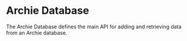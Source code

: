 # Archie Database

The Archie Database defines the main API for adding and retrieving data from an Archie database.